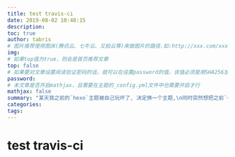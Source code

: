 ```yaml
---
title: test travis-ci
date: 2019-08-02 10:48:15
description:
toc: true
author: tabris
# 图片推荐使用图床(腾讯云、七牛云、又拍云等)来做图片的路径.如:http://xxx.com/xxx.jpg
img:
# 如果top值为true，则会是首页推荐文章
top: false
# 如果要对文章设置阅读验证密码的话，就可以在设置password的值，该值必须是用SHA256加密后的密码，防止被他人识破
password:
# 本文章是否开启mathjax，且需要在主题的_config.yml文件中也需要开启才行
mathjax: false
summary: "某天我之前的`hexo`主题被自己玩坏了, 决定换一个主题,\n同时突然想把之前`CSDN`博文迁移进来,CSDN这个网站是越来越傻逼了.最终选择了hexo-theme-matery主题,\n但最艰难的博文迁移过程算是完成了,但仍然有很大瑕疵.."
categories:
tags:
---
```


# test travis-ci
